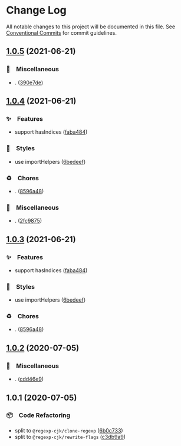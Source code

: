 # Change Log

All notable changes to this project will be documented in this file.
See [Conventional Commits](https://conventionalcommits.org) for commit guidelines.

## [1.0.5](https://github.com/bluelovers/ws-regexp/compare/@regexp-cjk/rewrite-flags@1.0.4...@regexp-cjk/rewrite-flags@1.0.5) (2021-06-21)


### 🔖　Miscellaneous

* . ([390e7de](https://github.com/bluelovers/ws-regexp/commit/390e7dec4404f1877f21deb28675b53f6fadbb89))





## [1.0.4](https://github.com/bluelovers/ws-regexp/compare/@regexp-cjk/rewrite-flags@1.0.2...@regexp-cjk/rewrite-flags@1.0.4) (2021-06-21)


### ✨　Features

* support hasIndices ([faba484](https://github.com/bluelovers/ws-regexp/commit/faba484454a9155ed08fd44f5ea18eed2befc949))


### 💎　Styles

* use importHelpers ([6bedeef](https://github.com/bluelovers/ws-regexp/commit/6bedeefcb325c049cbdfaf3ba3fc3afa7140893d))


### ♻️　Chores

* . ([8596a48](https://github.com/bluelovers/ws-regexp/commit/8596a480489c1b01c3d0c9841249eb622fefa538))


### 🔖　Miscellaneous

* . ([2fc9875](https://github.com/bluelovers/ws-regexp/commit/2fc9875ea48136c70e1dee845d4e1b14eca184a9))





## [1.0.3](https://github.com/bluelovers/ws-regexp/compare/@regexp-cjk/rewrite-flags@1.0.2...@regexp-cjk/rewrite-flags@1.0.3) (2021-06-21)


### ✨　Features

* support hasIndices ([faba484](https://github.com/bluelovers/ws-regexp/commit/faba484454a9155ed08fd44f5ea18eed2befc949))


### 💎　Styles

* use importHelpers ([6bedeef](https://github.com/bluelovers/ws-regexp/commit/6bedeefcb325c049cbdfaf3ba3fc3afa7140893d))


### ♻️　Chores

* . ([8596a48](https://github.com/bluelovers/ws-regexp/commit/8596a480489c1b01c3d0c9841249eb622fefa538))





## [1.0.2](https://github.com/bluelovers/ws-regexp/compare/@regexp-cjk/rewrite-flags@1.0.1...@regexp-cjk/rewrite-flags@1.0.2) (2020-07-05)


### 🔖　Miscellaneous

* . ([cdd46e9](https://github.com/bluelovers/ws-regexp/commit/cdd46e9c06c49e19a6912962aef6be1716056cc0))





## 1.0.1 (2020-07-05)


### 📦　Code Refactoring

* split to `@regexp-cjk/clone-regexp` ([6b0c733](https://github.com/bluelovers/ws-regexp/commit/6b0c7331abda06c0d2fd43339c071facc3a0361e))
* split to `@regexp-cjk/rewrite-flags` ([c3db9a9](https://github.com/bluelovers/ws-regexp/commit/c3db9a9e5ce47b3872d7133262653c114964383b))
